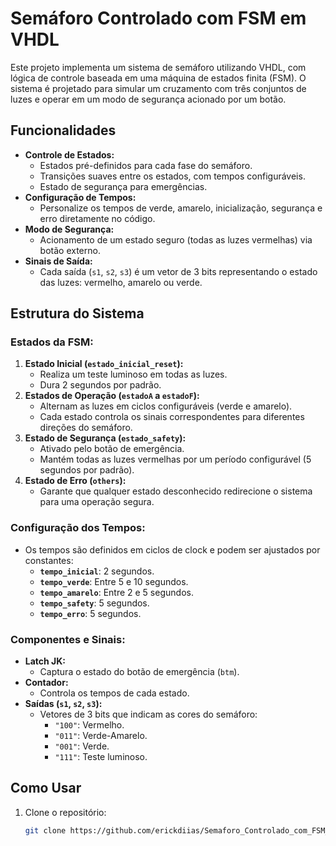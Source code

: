 # Semáforo Controlado com FSM em VHDL

Este projeto implementa um sistema de semáforo utilizando VHDL, com lógica de controle baseada em uma máquina de estados finita (FSM). O sistema é projetado para simular um cruzamento com três conjuntos de luzes e operar em um modo de segurança acionado por um botão.

## Funcionalidades
- **Controle de Estados:**
  - Estados pré-definidos para cada fase do semáforo.
  - Transições suaves entre os estados, com tempos configuráveis.
  - Estado de segurança para emergências.
- **Configuração de Tempos:**
  - Personalize os tempos de verde, amarelo, inicialização, segurança e erro diretamente no código.
- **Modo de Segurança:**
  - Acionamento de um estado seguro (todas as luzes vermelhas) via botão externo.
- **Sinais de Saída:**
  - Cada saída (`s1`, `s2`, `s3`) é um vetor de 3 bits representando o estado das luzes: vermelho, amarelo ou verde.

## Estrutura do Sistema
### Estados da FSM:
1. **Estado Inicial (`estado_inicial_reset`):**
   - Realiza um teste luminoso em todas as luzes.
   - Dura 2 segundos por padrão.
2. **Estados de Operação (`estadoA` a `estadoF`):**
   - Alternam as luzes em ciclos configuráveis (verde e amarelo).
   - Cada estado controla os sinais correspondentes para diferentes direções do semáforo.
3. **Estado de Segurança (`estado_safety`):**
   - Ativado pelo botão de emergência.
   - Mantém todas as luzes vermelhas por um período configurável (5 segundos por padrão).
4. **Estado de Erro (`others`):**
   - Garante que qualquer estado desconhecido redirecione o sistema para uma operação segura.

### Configuração dos Tempos:
- Os tempos são definidos em ciclos de clock e podem ser ajustados por constantes:
  - **`tempo_inicial`**: 2 segundos.
  - **`tempo_verde`**: Entre 5 e 10 segundos.
  - **`tempo_amarelo`**: Entre 2 e 5 segundos.
  - **`tempo_safety`**: 5 segundos.
  - **`tempo_erro`**: 5 segundos.

### Componentes e Sinais:
- **Latch JK:**
  - Captura o estado do botão de emergência (`btm`).
- **Contador:**
  - Controla os tempos de cada estado.
- **Saídas (`s1`, `s2`, `s3`):**
  - Vetores de 3 bits que indicam as cores do semáforo:
    - `"100"`: Vermelho.
    - `"011"`: Verde-Amarelo.
    - `"001"`: Verde.
    - `"111"`: Teste luminoso.

## Como Usar
1. Clone o repositório:
   ```bash
   git clone https://github.com/erickdiias/Semaforo_Controlado_com_FSM_em_VHDL.git
